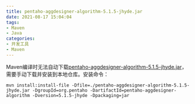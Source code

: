 ```yaml
---
title: pentaho-aggdesigner-algorithm-5.1.5-jhyde.jar
date: 2021-08-17 15:04:04
tags:
- Maven
- Java
categories:
- 开发工具
- Maven
---
```


Maven编译时无法自动下载[pentaho-aggdesigner-algorithm-5.1.5-jhyde.jar](/images/20210817/pentaho-aggdesigner-algorithm-5.1.5-jhyde.jar)，需要手动下载并安装到本地仓库。安装命令：

```Shell
mvn install:install-file -Dfile=./pentaho-aggdesigner-algorithm-5.1.5-jhyde.jar -DgroupId=org.pentaho -DartifactId=pentaho-aggdesigner-algorithm -Dversion=5.1.5-jhyde -Dpackaging=jar
```